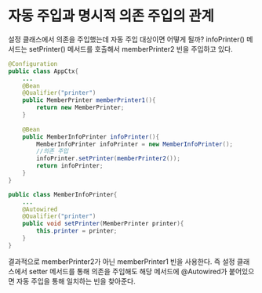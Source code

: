 # 자동 주입과 명시적 의존 주입의 관계
설정 클래스에서 의존을 주입했는데 자동 주입 대상이면 어떻게 될까?
infoPrinter() 메서드는 setPrinter() 메서드를 호출해서 memberPrinter2 빈을 주입하고 있다. 
```java
@Configuration
public class AppCtx{
	...
    @Bean
    @Qualifier("printer")
    public MemberPrinter memberPrinter1(){
    	return new MemberPrinter;
    }
    
    @Bean
    public MemberInfoPrinter infoPrinter(){
    	MemberInfoPrinter infoPrinter = new MemberInfoPrinter();
        //의존 주입
        infoPrinter.setPrinter(memberPrinter2());
        return infoPrinter;
    }
}
```

```java
public class MemberInfoPrinter{
	...
    @Autowired
    @Qualifier("printer")
    public void setPrinter(MemberPrinter printer){
    	this.printer = printer;
    }
}
```
결과적으로 memberPrinter2가 아닌 memberPrinter1 빈을 사용한다. 즉 설정 클래스에서 setter 메서드를 통해 의존을 주입해도 해당 메서드에 @Autowired가 붙어있으면 자동 주입을 통해 일치하는 빈을 찾아준다.